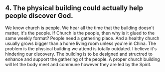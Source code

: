 ## 4. The physical building could actually help people discover God.
We know church is people. We hear all the time that the building doesn't matter, it's the people. If Church is the people, then why is it glued to the same weekly format? People need a gathering place. And a healthy church usually grows bigger than a home living room unless you're in China.
The problem is the physical building we attend is totally outdated. I believe it's hindering our discovery. The building is to be designed and structred to enhance and support the gathering of the people.
A proper church building will let the body meet and commune however they are led by the Spirit.
